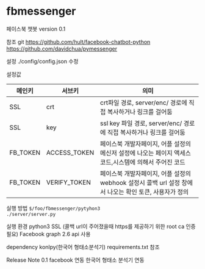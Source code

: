# fbmessenger<br>
페이스북 챗봇 
version 0.1

참조 git 
https://github.com/hult/facebook-chatbot-python
https://github.com/davidchua/pymessenger

설정
./config/config.json 수정

설정값 

|메인키|서브키|의미|
|---|---|---|
|SSL|crt|crt파일 경로, server/enc/ 경로에 직접 복사하거나 링크를 걸어둠|
|SSL|key|ssl key 파일 경로, server/enc/ 경로에 직접 복사하거나 링크를 걸어둠|
|FB_TOKEN|ACCESS_TOKEN|페이스북 개발자페이지, 어플 설정의 메신저 설정에 나오는 페이지 액세스 코드,시스템에 의해서 주어진 코드|
|FB_TOKEN|VERIFY_TOKEN|페이스북 개발자페이지, 어플 설정의 webhook 설정시 콜백 url 설정 창에서 나오는 확인 토큰, 사용자가 정의|


실행 방법 
<code>$/foo/fbmessenger/pytyhon3 ./server/server.py</code>

실행 환경 
python3 
SSL (콜백 url이 주어졌을때 https를 제공하기 위한 root ca 인증 필요)
Facebook graph 2.6 api 사용 

dependency 
konlpy(한국어 형태소분석기)
requirements.txt 참조

Release Note
0.1
facebook 연동
한국어 형태소 분석기 연동 


